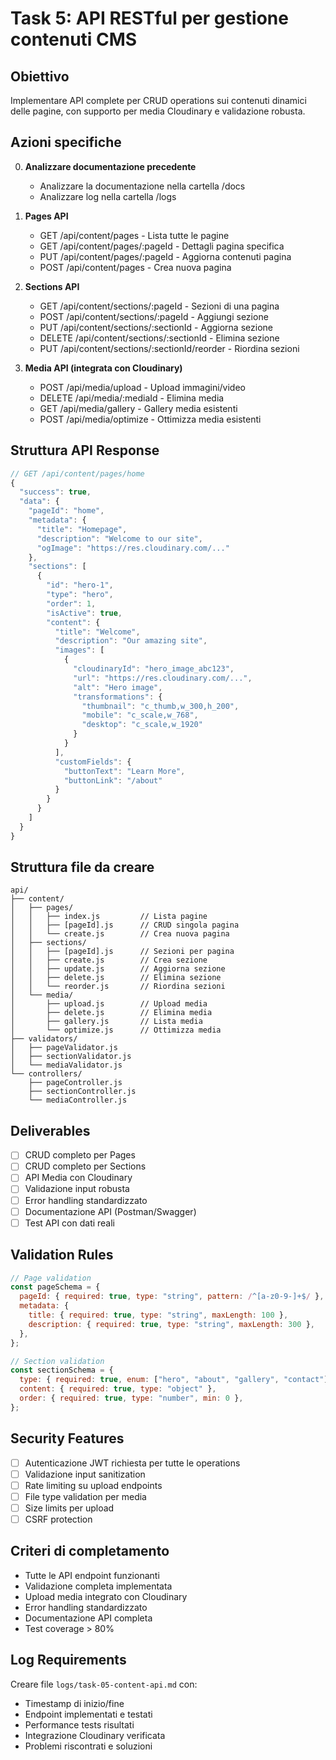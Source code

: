 # Task 5: API RESTful per gestione contenuti CMS

## Obiettivo

Implementare API complete per CRUD operations sui contenuti dinamici delle pagine, con supporto per media Cloudinary e validazione robusta.

## Azioni specifiche

0. **Analizzare documentazione precedente**

   - Analizzare la documentazione nella cartella /docs
   - Analizzare log nella cartella /logs

1. **Pages API**

   - GET /api/content/pages - Lista tutte le pagine
   - GET /api/content/pages/:pageId - Dettagli pagina specifica
   - PUT /api/content/pages/:pageId - Aggiorna contenuti pagina
   - POST /api/content/pages - Crea nuova pagina

2. **Sections API**

   - GET /api/content/sections/:pageId - Sezioni di una pagina
   - POST /api/content/sections/:pageId - Aggiungi sezione
   - PUT /api/content/sections/:sectionId - Aggiorna sezione
   - DELETE /api/content/sections/:sectionId - Elimina sezione
   - PUT /api/content/sections/:sectionId/reorder - Riordina sezioni

3. **Media API (integrata con Cloudinary)**
   - POST /api/media/upload - Upload immagini/video
   - DELETE /api/media/:mediaId - Elimina media
   - GET /api/media/gallery - Gallery media esistenti
   - POST /api/media/optimize - Ottimizza media esistenti

## Struttura API Response

```javascript
// GET /api/content/pages/home
{
  "success": true,
  "data": {
    "pageId": "home",
    "metadata": {
      "title": "Homepage",
      "description": "Welcome to our site",
      "ogImage": "https://res.cloudinary.com/..."
    },
    "sections": [
      {
        "id": "hero-1",
        "type": "hero",
        "order": 1,
        "isActive": true,
        "content": {
          "title": "Welcome",
          "description": "Our amazing site",
          "images": [
            {
              "cloudinaryId": "hero_image_abc123",
              "url": "https://res.cloudinary.com/...",
              "alt": "Hero image",
              "transformations": {
                "thumbnail": "c_thumb,w_300,h_200",
                "mobile": "c_scale,w_768",
                "desktop": "c_scale,w_1920"
              }
            }
          ],
          "customFields": {
            "buttonText": "Learn More",
            "buttonLink": "/about"
          }
        }
      }
    ]
  }
}
```

## Struttura file da creare

```
api/
├── content/
│   ├── pages/
│   │   ├── index.js         // Lista pagine
│   │   ├── [pageId].js      // CRUD singola pagina
│   │   └── create.js        // Crea nuova pagina
│   ├── sections/
│   │   ├── [pageId].js      // Sezioni per pagina
│   │   ├── create.js        // Crea sezione
│   │   ├── update.js        // Aggiorna sezione
│   │   ├── delete.js        // Elimina sezione
│   │   └── reorder.js       // Riordina sezioni
│   └── media/
│       ├── upload.js        // Upload media
│       ├── delete.js        // Elimina media
│       ├── gallery.js       // Lista media
│       └── optimize.js      // Ottimizza media
├── validators/
│   ├── pageValidator.js
│   ├── sectionValidator.js
│   └── mediaValidator.js
└── controllers/
    ├── pageController.js
    ├── sectionController.js
    └── mediaController.js
```

## Deliverables

- [ ] CRUD completo per Pages
- [ ] CRUD completo per Sections
- [ ] API Media con Cloudinary
- [ ] Validazione input robusta
- [ ] Error handling standardizzato
- [ ] Documentazione API (Postman/Swagger)
- [ ] Test API con dati reali

## Validation Rules

```javascript
// Page validation
const pageSchema = {
  pageId: { required: true, type: "string", pattern: /^[a-z0-9-]+$/ },
  metadata: {
    title: { required: true, type: "string", maxLength: 100 },
    description: { required: true, type: "string", maxLength: 300 },
  },
};

// Section validation
const sectionSchema = {
  type: { required: true, enum: ["hero", "about", "gallery", "contact"] },
  content: { required: true, type: "object" },
  order: { required: true, type: "number", min: 0 },
};
```

## Security Features

- [ ] Autenticazione JWT richiesta per tutte le operations
- [ ] Validazione input sanitization
- [ ] Rate limiting su upload endpoints
- [ ] File type validation per media
- [ ] Size limits per upload
- [ ] CSRF protection

## Criteri di completamento

- Tutte le API endpoint funzionanti
- Validazione completa implementata
- Upload media integrato con Cloudinary
- Error handling standardizzato
- Documentazione API completa
- Test coverage > 80%

## Log Requirements

Creare file `logs/task-05-content-api.md` con:

- Timestamp di inizio/fine
- Endpoint implementati e testati
- Performance tests risultati
- Integrazione Cloudinary verificata
- Problemi riscontrati e soluzioni
